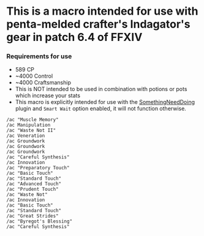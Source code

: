 # This is a macro intended for use with penta-melded crafter's Indagator's gear in patch 6.4 of FFXIV

### Requirements for use
* 589 CP
* ~4000 Control
* ~4000 Craftsmanship
* This is NOT intended to be used in combination with potions or pots which increase your stats
* This macro is explicitly intended for use with the [SomethingNeedDoing](https://github.com/daemitus/SomethingNeedDoing) plugin and `Smart Wait` option enabled, it will not function otherwise.

```
/ac "Muscle Memory"
/ac Manipulation
/ac "Waste Not II"
/ac Veneration
/ac Groundwork
/ac Groundwork
/ac Groundwork
/ac "Careful Synthesis"
/ac Innovation
/ac "Preparatory Touch"
/ac "Basic Touch"
/ac "Standard Touch"
/ac "Advanced Touch"
/ac "Prudent Touch"
/ac "Waste Not"
/ac Innovation
/ac "Basic Touch"
/ac "Standard Touch"
/ac "Great Strides"
/ac "Byregot's Blessing"
/ac "Careful Synthesis"
```